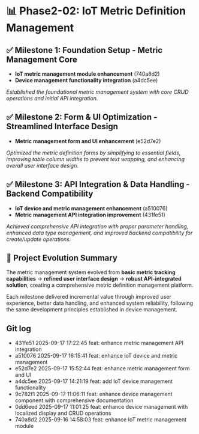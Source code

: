 # 📊 **Phase2-02: IoT Metric Definition Management**

## ✅ **Milestone 1: Foundation Setup - Metric Management Core**

- **IoT metric management module enhancement** (740a8d2)
- **Device management functionality integration** (a4dc5ee)

*Established the foundational metric management system with core CRUD operations and initial API integration.*

## ✅ **Milestone 2: Form & UI Optimization - Streamlined Interface Design**

- **Metric management form and UI enhancement** (e52d7e2)

*Optimized the metric definition forms by simplifying to essential fields, improving table column widths to prevent text wrapping, and enhancing overall user interface design.*

## ✅ **Milestone 3: API Integration & Data Handling - Backend Compatibility**

- **IoT device and metric management enhancement** (a510076)
- **Metric management API integration improvement** (431fe51)

*Achieved comprehensive API integration with proper parameter handling, enhanced data type management, and improved backend compatibility for create/update operations.*

## 🎯 **Project Evolution Summary**

The metric management system evolved from **basic metric tracking capabilities** → **refined user interface design** → **robust API-integrated solution**, creating a comprehensive metric definition management platform.

Each milestone delivered incremental value through improved user experience, better data handling, and enhanced system reliability, following the same development principles established in device management.

## Git log

- 431fe51 2025-09-17 17:22:45 feat: enhance metric management API integration
- a510076 2025-09-17 16:15:41 feat: enhance IoT device and metric management
- e52d7e2 2025-09-17 15:52:44 feat: enhance metric management form and UI
- a4dc5ee 2025-09-17 14:21:19 feat: add IoT device management functionality
- 9c782f1 2025-09-17 11:06:11 feat: enhance device management component with comprehensive documentation
- 0dd6eed 2025-09-17 11:01:25 feat: enhance device management with localized display and CRUD operations
- 740a8d2 2025-09-16 14:58:03 feat: enhance IoT metric management module
